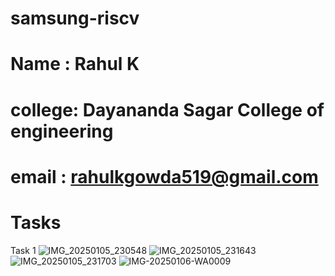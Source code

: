# samsung-riscv

# Name : Rahul K
# college: Dayananda Sagar College of engineering 
# email : rahulkgowda519@gmail.com
# Tasks
Task 1
![IMG_20250105_230548](https://github.com/user-attachments/assets/5a77a5f2-6ad6-4c08-98e9-f82aca9c3b24)
![IMG_20250105_231643](https://github.com/user-attachments/assets/cf34aa5c-bc1f-4ce2-a80e-d2eeee4793c5)
![IMG_20250105_231703](https://github.com/user-attachments/assets/d4d3b870-52af-4b50-94b1-3ccab41759d6)
![IMG-20250106-WA0009](https://github.com/user-attachments/assets/e5ddd5b6-d91b-408e-a81b-1c2eb21a0208)
